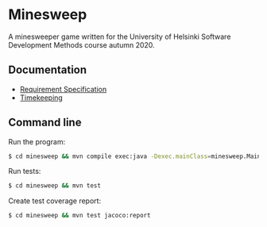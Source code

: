 # Minesweep
A minesweeper game written for the University of Helsinki Software Development Methods course autumn 2020.

## Documentation
* [Requirement Specification](documentation/req-specification.md)
* [Timekeeping](documentation/hours-worked.md)

## Command line
Run the program:
```bash
$ cd minesweep && mvn compile exec:java -Dexec.mainClass=minesweep.Main
```
Run tests:
```bash
$ cd minesweep && mvn test
```
Create test coverage report:
```bash
$ cd minesweep && mvn test jacoco:report
```